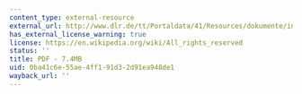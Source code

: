 ```yaml
---
content_type: external-resource
external_url: http://www.dlr.de/tt/Portaldata/41/Resources/dokumente/institut/system/projects/aqua-csp/AQUA-CSP-Full-Report-Final.pdf
has_external_license_warning: true
license: https://en.wikipedia.org/wiki/All_rights_reserved
status: ''
title: PDF - 7.4MB
uid: 0ba41c6e-55ae-4ff1-91d3-2d91ea948de1
wayback_url: ''
---
```

